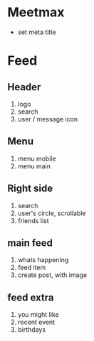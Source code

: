 # Meetmax

- set meta title

# Feed

## Header
1. logo
2. search
3. user / message icon

## Menu
1. menu mobile
2. menu main

## Right side
1. search
2. user's circle, scrollable
3. friends list

## main feed
1. whats happening
2. feed item
3. create post, with image

## feed extra
1. you might like 
2. recent event
3. birthdays
